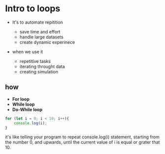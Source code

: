 # Intro to loops

- It's to automate repitition
    * save time and effort
    * handle large datasets
    * create dynamic experinece

- when we use it 
    * repetitive tasks
    * iterating throught data
    * creating simulation
    
## how 
  * **For loop**
  * **While loop**
  * **Do-While loop**

```javascript
for (let i = 0; i < 10; i++){
    console.log(i);
}
```

it's like telling your program to repeat console.log(i) statement, starting from the number 0, and upwards, until the current value of i is equal or grater that 10.